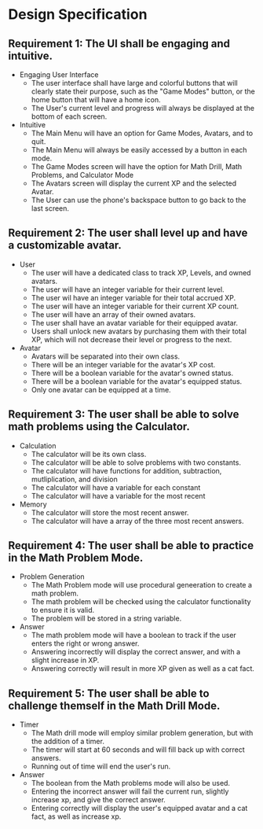 # Design Specification

## Requirement 1: The UI shall be engaging and intuitive.
- Engaging User Interface
   - The user interface shall have large and colorful buttons that will clearly state their purpose, such as the "Game Modes" button, or the home button that will have a home icon.
   - The User's current level and progress will always be displayed at the bottom of each screen.
- Intuitive
  - The Main Menu will have an option for Game Modes, Avatars, and to quit.
  - The Main Menu will always be easily accessed by a button in each mode.
  - The Game Modes screen will have the option for Math Drill, Math Problems, and Calculator Mode
  - The Avatars screen will display the current XP and the selected Avatar.
  - The User can use the phone's backspace button to go back to the last screen. 

## Requirement 2: The user shall level up and have a customizable avatar.
- User
  - The user will have a dedicated class to track XP, Levels, and owned avatars.
  - The user will have an integer variable for their current level.
  - The user wil have an integer variable for their total accrued XP.
  - The user will have an integer variable for their current XP count.
  - The user will have an array of their owned avatars.
  - The user shall have an avatar variable for their equipped avatar.
  - Users shall unlock new avatars by purchasing them with their total XP, which will not decrease their level or progress to the next.
- Avatar
  - Avatars will be separated into their own class.
  - There will be an integer variable for the avatar's XP cost.
  - There will be a boolean variable for the avatar's owned status.
  - There will be a boolean variable for the avatar's equipped status.
  - Only one avatar can be equipped at a time. 

## Requirement 3: The user shall be able to solve math problems using the Calculator. 
- Calculation
  - The calculator will be its own class.
  - The calculator will be able to solve problems with two constants.
  - The calculator will have functions for addition, subtraction, mutliplication, and division
  - The calculator will have a variable for each constant
  - The calculator will have a variable for the most recent 
- Memory
  - The calculator will store the most recent answer.
  - The calculator will have a array of the three most recent answers.
## Requirement 4: The user shall be able to practice in the Math Problem Mode.
- Problem Generation
  - The Math Problem mode will use procedural geneeration to create a math problem.
  - The math problem will be checked using the calculator functionality to ensure it is valid.
  - The problem will be stored in a string variable.
- Answer
  - The math problem mode will have a boolean to track if the user enters the right or wrong answer.
  - Answering incorrectly will display the correct answer, and with a slight increase in XP.
  - Answering correctly will result in more XP given as well as a cat fact.

## Requirement 5: The user shall be able to challenge themself in the Math Drill Mode.
- Timer
  - The Math drill mode will employ similar problem generation, but with the addition of a timer.
  - The timer will start at 60 seconds and will fill back up with correct answers.
  - Running out of time will end the user's run. 
- Answer
  - The boolean from the Math problems mode will also be used.
  - Entering the incorrect answer will fail the current run, slightly increase xp, and give the correct answer.
  - Entering correctly will display the user's equipped avatar and a cat fact, as well as increase xp.
  



